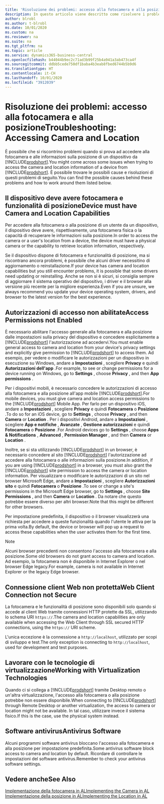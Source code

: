 ```yaml
---
title: 'Risoluzione dei problemi: accesso alla fotocamera e alla posizione'
description: In questo articolo viene descritto come risolvere i problemi relativi all'accesso alle informazioni sulla fotocamera e sulla posizione in Business Central.
author: blrobl
ms.author: t-blrobl
ms.date: 10/01/2020
ms.custom: na
ms.reviewer: na
ms.suite: na
ms.tgt_pltfrm: na
ms.topic: article
ms.service: dynamics365-business-central
ms.openlocfilehash: b44044b9ec2c71ad3b99f25b4a941a3ab473ca4f
ms.sourcegitcommit: ddbb5cede750df1baba4b3eab8fbed6744b5b9d6
ms.translationtype: HT
ms.contentlocale: it-CH
ms.lasthandoff: 10/01/2020
ms.locfileid: "3912039"
---
```

# <a name="troubleshooting-accessing-camera-and-location"></a><span data-ttu-id="c856a-103">Risoluzione dei problemi: accesso alla fotocamera e alla posizione</span><span class="sxs-lookup"><span data-stu-id="c856a-103">Troubleshooting: Accessing Camera and Location</span></span>

<span data-ttu-id="c856a-104">È possibile che si riscontrino problemi quando si prova ad accedere alla fotocamera e alle informazioni sulla posizione di un dispositivo da [!INCLUDE[prodshort](includes/prodshort.md)].</span><span class="sxs-lookup"><span data-stu-id="c856a-104">You might come across some issues when trying to access the camera and location information of a device from [!INCLUDE[prodshort](includes/prodshort.md)].</span></span> <span data-ttu-id="c856a-105">È possibile trovare le possibili cause e risoluzioni di questi problemi di seguito.</span><span class="sxs-lookup"><span data-stu-id="c856a-105">You can find the possible causes behind these problems and how to work around them listed below.</span></span>

## <a name="device-must-have-camera-and-location-capabilities"></a><span data-ttu-id="c856a-106">Il dispositivo deve avere fotocamera e funzionalità di posizione</span><span class="sxs-lookup"><span data-stu-id="c856a-106">Device must have Camera and Location Capabilities</span></span>

<span data-ttu-id="c856a-107">Per accedere alla fotocamera o alla posizione di un utente da un dispositivo, il dispositivo deve avere, rispettivamente, una fotocamera fisica o la capacità di recuperare le informazioni sulla posizione.</span><span class="sxs-lookup"><span data-stu-id="c856a-107">In order to access the camera or a user's location from a device, the device must have a physical camera or the capability to retrieve location information, respectively.</span></span>

<span data-ttu-id="c856a-108">Se il dispositivo dispone di fotocamera e funzionalità di posizione, ma si riscontrano ancora problemi, è possibile che alcuni driver necessitino di aggiornamento o reinstallazione.</span><span class="sxs-lookup"><span data-stu-id="c856a-108">If your device has camera and location capabilities but you still encounter problems, it is possible that some drivers need updating or reinstalling.</span></span> <span data-ttu-id="c856a-109">Anche se non si è sicuri, si consiglia sempre di aggiornare il sistema operativo del dispositivo, i driver e il browser alla versione più recente per la migliore esperienza.</span><span class="sxs-lookup"><span data-stu-id="c856a-109">Even if you are unsure, we always recommend you update your device operating system, drivers, and browser to the latest version for the best experience.</span></span>

## <a name="access-permissions-not-enabled"></a><span data-ttu-id="c856a-110">Autorizzazioni di accesso non abilitate</span><span class="sxs-lookup"><span data-stu-id="c856a-110">Access Permissions not Enabled</span></span>

<span data-ttu-id="c856a-111">È necessario abilitare l'accesso generale alla fotocamera e alla posizione dalle impostazioni sulla privacy del dispositivo e concedere esplicitamente a [!INCLUDE[prodshort](includes/prodshort.md)] l'autorizzazione ad accedervi.</span><span class="sxs-lookup"><span data-stu-id="c856a-111">You must enable general access to camera and location from your device's privacy settings and explicitly give permission to  [!INCLUDE[prodshort](includes/prodshort.md)] to access them.</span></span> <span data-ttu-id="c856a-112">Ad esempio, per vedere o modificare le autorizzazioni per un dispositivo in esecuzione su Windows, andare a **Impostazioni** , scegliere **Privacy** e quindi **Autorizzazioni dell'app** .</span><span class="sxs-lookup"><span data-stu-id="c856a-112">For example, to see or change permissions for a device running on Windows, go to **Settings** , choose **Privacy** , and then **App permissions** .</span></span> 

<span data-ttu-id="c856a-113">Per i dispositivi mobili, è necessario concedere le autorizzazioni di accesso alla fotocamera e alla posizione all'app mobile [!INCLUDE[prodshort](includes/prodshort.md)].</span><span class="sxs-lookup"><span data-stu-id="c856a-113">For mobile devices, you must give camera and location access permissions to the [!INCLUDE[prodshort](includes/prodshort.md)] Mobile App.</span></span> <span data-ttu-id="c856a-114">Per farlo per un dispositivo iOS, andare a **Impostazioni** , scegliere **Privacy** e quindi **Fotocamera** o **Posizione** .</span><span class="sxs-lookup"><span data-stu-id="c856a-114">To do so for an iOS device, go to **Settings** , choose **Privacy** , and then **Camera** or **Location** .</span></span> <span data-ttu-id="c856a-115">Per i dispositivi Android, andare a **Impostazioni** , scegliere **App e notifiche** , **Avanzate** , **Gestione autorizzazioni** e quindi **Fotocamera** o **Posizione** .</span><span class="sxs-lookup"><span data-stu-id="c856a-115">For Android devices go to **Settings** , choose **Apps & Notifications** , **Advanced** , **Permission Manager** , and then **Camera** or **Location** .</span></span>

<span data-ttu-id="c856a-116">Inoltre, se si sta utilizzando [!INCLUDE[prodshort](includes/prodshort.md)] in un browser, è necessario concedere al sito [!INCLUDE[prodshort](includes/prodshort.md)] l'autorizzazione ad accedere alla fotocamera o alle informazioni sulla posizione.</span><span class="sxs-lookup"><span data-stu-id="c856a-116">In addition, if you are using [!INCLUDE[prodshort](includes/prodshort.md)] in a browser, you must also grant the [!INCLUDE[prodshort](includes/prodshort.md)] site permission to access the camera or location information.</span></span> <span data-ttu-id="c856a-117">Per visualizzare o modificare le autorizzazioni di un sito nel browser Microsoft Edge, andare a **Impostazioni** , scegliere **Autorizzazioni sito** e quindi **Fotocamera** o **Posizione** .</span><span class="sxs-lookup"><span data-stu-id="c856a-117">To see or change a site's permissions in the Microsoft Edge browser, go to **Settings** , choose **Site Permissions** , and then **Camera** or **Location** .</span></span> <span data-ttu-id="c856a-118">Da notare che questo potrebbe essere diverso per altri browser.</span><span class="sxs-lookup"><span data-stu-id="c856a-118">Note that this might be different for other browsers.</span></span>

<span data-ttu-id="c856a-119">Per impostazione predefinita, il dispositivo o il browser visualizzerà una richiesta per accedere a queste funzionalità quando l'utente le attiva per la prima volta.</span><span class="sxs-lookup"><span data-stu-id="c856a-119">By default, the device or browser will pop up a request to access these capabilities when the user activates them for the first time.</span></span>

> [!NOTE]  
> <span data-ttu-id="c856a-120">Alcuni browser precedenti non consentono l'accesso alla fotocamera e alla posizione.</span><span class="sxs-lookup"><span data-stu-id="c856a-120">Some old browsers do not grant access to camera and location.</span></span> <span data-ttu-id="c856a-121">Ad esempio, la fotocamera non è disponibile in Internet Explorer o nel browser Edge legacy.</span><span class="sxs-lookup"><span data-stu-id="c856a-121">For example, camera is not available in Internet Explorer or the legacy Edge browser.</span></span>

## <a name="web-client-connection-not-secure"></a><span data-ttu-id="c856a-122">Connessione client Web non protetta</span><span class="sxs-lookup"><span data-stu-id="c856a-122">Web Client Connection not Secure</span></span>

<span data-ttu-id="c856a-123">La fotocamera e le funzionalità di posizione sono disponibili solo quando si accede al client Web tramite connessioni HTTP protette da SSL, utilizzando lo schema URI `https://`.</span><span class="sxs-lookup"><span data-stu-id="c856a-123">The camera and location capabilities are only available when accessing the Web Client through SSL secured HTTP connections, using the `https://` URI scheme.</span></span> 

<span data-ttu-id="c856a-124">L'unica eccezione è la connessione a `http://localhost`, utilizzato per scopi di sviluppo e test.</span><span class="sxs-lookup"><span data-stu-id="c856a-124">The only exception is connecting to `http://localhost`, used for development and test purposes.</span></span>


## <a name="working-with-virtualization-technologies"></a><span data-ttu-id="c856a-125">Lavorare con le tecnologie di virtualizzazione</span><span class="sxs-lookup"><span data-stu-id="c856a-125">Working with Virtualization Technologies</span></span>

<span data-ttu-id="c856a-126">Quando ci si collega a [!INCLUDE[prodshort](includes/prodshort.md)] tramite Desktop remoto o un'altra virtualizzazione, l'accesso alla fotocamera o alla posizione potrebbe non essere disponibile.</span><span class="sxs-lookup"><span data-stu-id="c856a-126">When connecting to [!INCLUDE[prodshort](includes/prodshort.md)] through Remote Desktop or another virtualization, the access to camera or location might not be available.</span></span> <span data-ttu-id="c856a-127">In tal caso, utilizzare invece il sistema fisico.</span><span class="sxs-lookup"><span data-stu-id="c856a-127">If this is the case, use the physical system instead.</span></span>

## <a name="antivirus-software"></a><span data-ttu-id="c856a-128">Software antivirus</span><span class="sxs-lookup"><span data-stu-id="c856a-128">Antivirus Software</span></span>
<span data-ttu-id="c856a-129">Alcuni programmi software antivirus bloccano l'accesso alla fotocamera e alla posizione per impostazione predefinita.</span><span class="sxs-lookup"><span data-stu-id="c856a-129">Some antivirus software block access to camera and location by default.</span></span> <span data-ttu-id="c856a-130">Ricordare di controllare le impostazioni del software antivirus.</span><span class="sxs-lookup"><span data-stu-id="c856a-130">Remember to check your antivirus software settings.</span></span>

## <a name="see-also"></a><span data-ttu-id="c856a-131">Vedere anche</span><span class="sxs-lookup"><span data-stu-id="c856a-131">See Also</span></span>
[<span data-ttu-id="c856a-132">Implementazione della fotocamera in AL</span><span class="sxs-lookup"><span data-stu-id="c856a-132">Implementing the Camera in AL</span></span>](/dynamics365/business-central/dev-itpro/developer/devenv-implement-camera-al)  
[<span data-ttu-id="c856a-133">Implementazione della posizione in AL</span><span class="sxs-lookup"><span data-stu-id="c856a-133">Implementing the Location in AL</span></span>](/dynamics365/business-central/dev-itpro/developer/devenv-implement-location-al)
